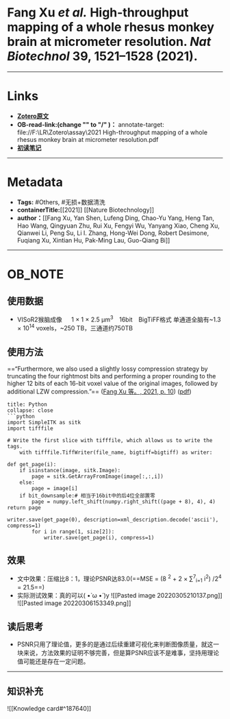 # Fang Xu _et al._ High-throughput mapping of a whole rhesus monkey brain at micrometer resolution. _Nat Biotechnol_ **39**, 1521–1528 (2021).

---
 # Links
* **[Zotero原文](zotero://select/items/@fangxuHighthroughputMappingWhole2021)**
* **OB-read-link:(change "\" to "/" )：**
  annotate-target: file://F\:\\LR\\Zotero\\assay\\2021 High-throughput mapping of a whole rhesus monkey brain at micrometer resolution.pdf
* **[初读笔记](obsidian://open?vault=Assay&file=%E5%88%9D%E8%AF%BB%E7%AC%94%E8%AE%B0%2FHigh-throughput%20mapping%20of%20a%20whole%20rhesus%20monkey%20brain%20at%20micrometer%20resolution%20(2022222%20%E4%B8%8B%E5%8D%8880703))**
---
# Metadata
* **Tags:** #Others, #无损+数据清洗
* **containerTitle:**[[2021]]  [[Nature Biotechnology]]
* **author：**[[Fang Xu, Yan Shen, Lufeng Ding, Chao-Yu Yang, Heng Tan, Hao Wang, Qingyuan Zhu, Rui Xu, Fengyi Wu, Yanyang Xiao, Cheng Xu, Qianwei Li, Peng Su, Li I. Zhang, Hong-Wei Dong, Robert Desimone, Fuqiang Xu, Xintian Hu, Pak-Ming Lau, Guo-Qiang Bi]]
---
# OB_NOTE
## 使用数据
* VISoR2猴脑成像 &emsp;  1 × 1 × 2.5 μm<sup>3</sup>&emsp;16bit&emsp;BigTiFF格式
   单通道全脑有~1.3 × 10<sup>14</sup> voxels，~250 TB，三通道约750TB

## 使用方法


==“Furthermore, we also used a slightly lossy compression strategy by truncating the four rightmost bits and performing a proper rounding to the higher 12 bits of each 16-bit voxel value of the original images, followed by additional LZW compression.”== ([Fang Xu 等。, 2021, p. 10](zotero://select/groups/4549462/items/9ZURDW76)) ([pdf](zotero://open-pdf/groups/4549462/items/NTCBIB6Y?page=10&annotation=M34E4TA7))
```ad-bug
title: Python
collapse: close
```python
import SimpleITK as sitk
import tifffile

# Write the first slice with tifffile, which allows us to write the tags.
    with tifffile.TiffWriter(file_name, bigtiff=bigtiff) as writer:

def get_page(i):
	if isinstance(image, sitk.Image):
		page = sitk.GetArrayFromImage(image[:,:,i])
	else:
		page = image[i]
	if bit_downsample:# 相当于16bit中的后4位全部置零
		page = numpy.left_shift(numpy.right_shift((page + 8), 4), 4)
return page

writer.save(get_page(0), description=xml_description.decode('ascii'), compress=1)
        for i in range(1, size[2]):
            writer.save(get_page(i), compress=1)
```

## 效果
* 文中效果：压缩比8：1，理论PSNR达83.0(==MSE = (8 <sup>2</sup> + 2 × ∑<sup>7</sup><sub>i=1</sub>  i<sup>2</sup>) /2<sup>4</sup> = 21.5==)
* 实际测试效果：真的可以( •̀ ω •́ )y ![[Pasted image 20220305210137.png]]
![[Pasted image 20220306153349.png]]


## 读后思考
* PSNR只用了理论值，更多的是通过后续重建可视化来判断图像质量，就这一块来说，方法效果的证明不够完善，但是算PSNR应该不是难事，坚持用理论值可能还是存在一定问题。

---
## 知识补充
![[Knowledge card#^187640]]